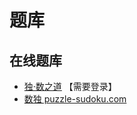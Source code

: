 # 题库

## 在线题库
- [独·数之道](http://www.sudokufans.org.cn/lx/game.index.php?type=16) 【需要登录】
- [数独 puzzle-sudoku.com](https://cn.puzzle-sudoku.com/?size=7)